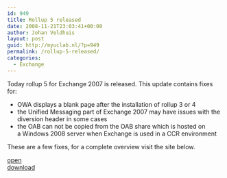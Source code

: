```yaml
---
id: 949
title: Rollup 5 released
date: 2008-11-21T23:03:41+00:00
author: Johan Veldhuis
layout: post
guid: http://myuclab.nl/?p=949
permalink: /rollup-5-released/
categories:
  - Exchange
---
```

Today rollup 5 for Exchange 2007 is released. This update contains fixes for:

  * OWA displays a blank page after the installation of rollup 3 or 4
  * the Unified Messaging part of Exchange 2007 may have issues with the diversion header in some cases
  * the OAB can not be copied from the OAB share which is hosted on a Windows 2008 server when Exchange is used in a CCR environment

These are a few fixes, for a complete overview visit the site below.

<a href="http://www.microsoft.com/downloads/details.aspx?FamilyId=652ED33A-11A1-459C-8FFE-90B9CBFE7903&displaylang=en" target="_blank">open<br /> download</a>